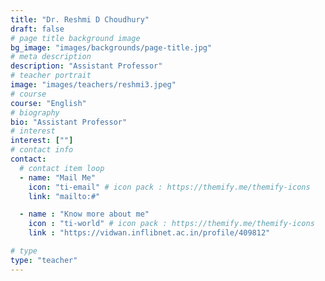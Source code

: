 ```yaml
---
title: "Dr. Reshmi D Choudhury"
draft: false
# page title background image
bg_image: "images/backgrounds/page-title.jpg"
# meta description
description: "Assistant Professor"
# teacher portrait
image: "images/teachers/reshmi3.jpeg"
# course
course: "English"
# biography
bio: "Assistant Professor"
# interest
interest: [""]
# contact info
contact:
  # contact item loop
  - name: "Mail Me"
    icon: "ti-email" # icon pack : https://themify.me/themify-icons
    link: "mailto:#"

  - name : "Know more about me"
    icon : "ti-world" # icon pack : https://themify.me/themify-icons
    link : "https://vidwan.inflibnet.ac.in/profile/409812"

# type
type: "teacher"
---
```

